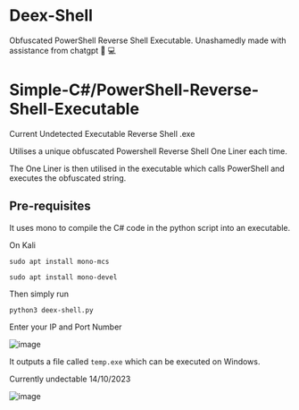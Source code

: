# Deex-Shell
Obfuscated PowerShell Reverse Shell Executable. Unashamedly made with assistance from chatgpt 🧠 💻

# Simple-C#/PowerShell-Reverse-Shell-Executable
Current Undetected Executable Reverse Shell .exe

Utilises a unique obfuscated Powershell Reverse Shell One Liner each time.

The One Liner is then utilised in the executable which calls PowerShell and executes the obfuscated string.

## Pre-requisites

It uses mono to compile the C# code in the python script into an executable.

On Kali
```
sudo apt install mono-mcs

sudo apt install mono-devel
```

Then simply run 
```
python3 deex-shell.py

```
Enter your IP and Port Number

![image](https://github.com/deeexcee-io/Deex-Shell/assets/130473605/7288c047-32f4-4f5e-88be-e4250df798c5)

It outputs a file called `temp.exe` which can be executed on Windows.

Currently undectable 14/10/2023

![image](https://github.com/deeexcee-io/Deex-Shell/assets/130473605/92dd3499-c5d1-42b3-903b-c2f5e8d7e96e)

